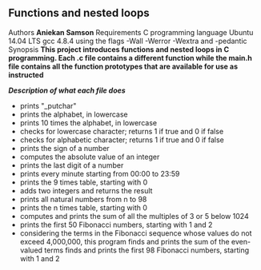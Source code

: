 ## Functions and nested loops

Authors
**Aniekan Samson**
Requirements
C programming language
Ubuntu 14.04 LTS
gcc 4.8.4 using the flags -Wall -Werror -Wextra and -pedantic
Synopsis
**This project introduces functions and nested loops in C programming. Each .c file contains a different function while the main.h file contains all the function prototypes that are available for use as instructed**

***Description of what each file does***
+ prints "_putchar"
+ prints the alphabet, in lowercase
+ prints 10 times the alphabet, in lowercase
+ checks for lowercase character; returns 1 if true and 0 if false
+ checks for alphabetic character; returns 1 if true and 0 if false
+ prints the sign of a number
+ computes the absolute value of an integer
+ prints the last digit of a number
+ prints every minute starting from 00:00 to 23:59
+ prints the 9 times table, starting with 0
+ adds two integers and returns the result
+ prints all natural numbers from n to 98
+ prints the n times table, starting with 0
+ computes and prints the sum of all the multiples of 3 or 5 below 1024
+ prints the first 50 Fibonacci numbers, starting with 1 and 2
+ considering the terms in the Fibonacci sequence whose values do not exceed 4,000,000, this program finds and prints the sum of the even-valued terms
finds and prints the first 98 Fibonacci numbers, starting with 1 and 2

